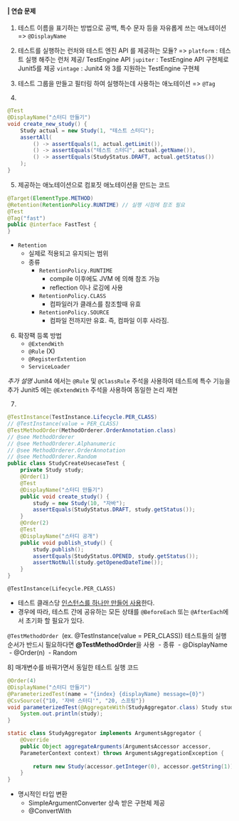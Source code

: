 #### | 연습 문제 
1. 테스트 이름을 표기하는 방법으로 공백, 특수 문자 등을 자유롭게 쓰는 애노테이션 
	=> `@DisplayName`

2. 테스트를 실행하는 런처와 테스트 엔진 API 를 제공하는 모듈? 
 => `platform` : 테스트 실행 해주는 런처 제공/ TestEngine API 
	    `jupiter` : TestEngine API 구현체로 Junit5를 제공 
	    `vintage` : Junit4 와 3를 지원하는 TestEngine 구현체 

3. 테스트 그룹을 만들고 필터링 하여 실행하는데 사용하는 애노테이션 
	=> `@Tag`

4.
```java
@Test
@DisplayName("스터디 만들기")
void create_new_study() {
	Study actual = new Study(1, "테스트 스터디");
	assertAll(
		() -> assertEquals(1, actual.getLimit()),
		() -> assertEquals("테스트 스터디", actual.getName()),
		() -> assertEquals(StudyStatus.DRAFT, actual.getStatus())
	);
}
```

5.  제공하는 애노테이션으로 컴포짓 애노테이션을 만드는 코드 
```java
@Target(ElementType.METHOD)
@Retention(RetentionPolicy.RUNTIME) // 실행 시점에 참조 필요 
@Test
@Tag("fast")
public @interface FastTest {
}
```
* `Retention` 
	* 실제로 적용되고 유지되는 범위 
	* 종류
		* `RetentionPolicy.RUNTIME`
			* compile 이후에도 JVM 에 의해 참조 가능
			* reflection 이나 로깅에 사용
		* `RetentionPolicy.CLASS`
			* 컴파일러가 클래스를 참조할때 유효 
		* `RetentionPolicy.SOURCE`
			* 컴파일 전까지만 유효. 즉, 컴파일 이후 사라짐. 

6. 확장팩 등록 방법
	* `@ExtendWith`
	* `@Rule` (X) 
	* `@RegisterExtention`
	* `ServiceLoader`

*추가 설명*
Junit4 에서는 `@Rule` 및 `@ClassRule` 주석을 사용하여 테스트에 특수 기능을 추가 
Junit5 에는 `@ExtendWith` 주석을 사용하여 동일한 논리 재현 

7)
```java
@TestInstance(TestInstance.Lifecycle.PER_CLASS)
// @TestInstance(value = PER_CLASS)
@TestMethodOrder(MethodOrderer.OrderAnnotation.class)
// @see MethodOrderer
// @see MethodOrderer.Alphanumeric 
// @see MethodOrderer.OrderAnnotation 
// @see MethodOrderer.Random
public class StudyCreateUsecaseTest {
	private Study study;
	@Order(1)
	@Test
	@DisplayName("스터디 만들기")
	public void create_study() {
		study = new Study(10, "자바");
		assertEquals(StudyStatus.DRAFT, study.getStatus());
	}
	@Order(2)
	@Test
	@DisplayName("스터디 공개")
	public void publish_study() {
		study.publish();
		assertEquals(StudyStatus.OPENED, study.getStatus());
		assertNotNull(study.getOpenedDateTime());
	}
}
```
`@TestInstance(Lifecycle.PER_CLASS)`
- 테스트 클래스당 <u>인스턴스를 하나만 만들어 사용</u>한다.
- 경우에 따라, 테스트 간에 공유하는 모든 상태를 `@BeforeEach` 또는 `@AfterEach`에서 초기화 할 필요가 있다.

`@TestMethodOrder`
 (ex. @TestInstance(value = PER_CLASS)) 테스트들의 실행 순서가 반드시 필요하다면 **@TestMethodOrder**을 사용
 - 종류
	 - @DisplayName
	 - @Order(n) 
	 - Random 


8] 매개변수를 바꿔가면서 동일한 테스트 실행 코드 
```java
@Order(4)
@DisplayName("스터디 만들기")
@ParameterizedTest(name = "{index} {displayName} message={0}")
@CsvSource({"10, '자바 스터디'", "20, 스프링"})
void parameterizedTest(@AggregateWith(StudyAggregator.class) Study study) {
	System.out.println(study);
}

static class StudyAggregator implements ArgumentsAggregator {
	@Override
	public Object aggregateArguments(ArgumentsAccessor accessor,
	ParameterContext context) throws ArgumentsAggregationException {
	
		return new Study(accessor.getInteger(0), accessor.getString(1));
	}
}
```
-  명시적인 타입 변환
	-  SimpleArgumentConverter 상속 받은 구현체 제공
	-  @ConvertWith 
